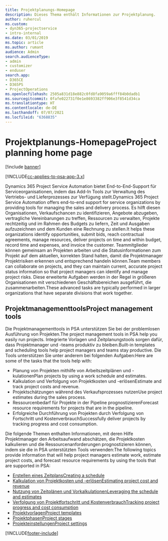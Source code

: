 ```yaml
---
title: Projektplanungs-Homepage
description: Dieses Thema enthält Informationen zur Projektplanung.
author: ruhercul
ms.custom:
- dyn365-projectservice
- intro-internal
ms.date: 03/01/2019
ms.topic: article
ms.author: rumant
audience: Admin
search.audienceType:
- admin
- customizer
- enduser
search.app:
- D365CE
- D365PS
- ProjectOperations
ms.openlocfilehash: 2505a831d18e882c0fd8fa9059a6fff84b0dadb1
ms.sourcegitcommit: 0fafe022731f0e1e8693382ff906e3f8541d34ca
ms.translationtype: HT
ms.contentlocale: de-DE
ms.lasthandoff: 07/07/2021
ms.locfileid: "6368835"
---
```

# <a name="project-planning-home-page"></a><span data-ttu-id="ebe8e-103">Projektplanungs-Homepage</span><span class="sxs-lookup"><span data-stu-id="ebe8e-103">Project planning home page</span></span>

[!include [banner](../includes/psa-now-project-operations.md)]

[!INCLUDE[cc-applies-to-psa-app-3.x](../includes/cc-applies-to-psa-app-3x.md)]

<span data-ttu-id="ebe8e-104">Dynamics 365 Project Service Automation bietet End-to-End-Support für Serviceorganisationen, indem das Add-In Tools zur Verwaltung des Vertriebs- und Lieferprozesses zur Verfügung stellt.</span><span class="sxs-lookup"><span data-stu-id="ebe8e-104">Dynamics 365 Project Service Automation offers end-to-end support for service organizations by providing tools for managing the sales and delivery process.</span></span> <span data-ttu-id="ebe8e-105">Es hilft diesen Organisationen, Verkaufschancen zu identifizieren, Angebote abzugeben, vertragliche Vereinbarungen zu treffen, Ressourcen zu verwalten, Projekte rechtzeitig und im Rahmen des Budgets zu liefern, Zeit und Ausgaben aufzuzeichnen und dem Kunden eine Rechnung zu stellen.</span><span class="sxs-lookup"><span data-stu-id="ebe8e-105">It helps these organizations identify opportunities, submit bids, reach contractual agreements, manage resources, deliver projects on time and within budget, record time and expenses, and invoice the customer.</span></span> <span data-ttu-id="ebe8e-106">Teammitglieder können gemeinsam an Projekten arbeiten und die Statusinformationen zum Projekt auf dem aktuellen, korrekten Stand halten, damit die Projektmanager Projektrisiken erkennen und entsprechend handeln können.</span><span class="sxs-lookup"><span data-stu-id="ebe8e-106">Team members can collaborate on projects, and they can maintain current, accurate project status information so that project managers can identify and manage project risks.</span></span> <span data-ttu-id="ebe8e-107">Diese erweiterte Aufgaben werden in der Regel in größeren Organisationen mit verschiedenen Geschäftsbereichen ausgeführt, die zusammenarbeiten.</span><span class="sxs-lookup"><span data-stu-id="ebe8e-107">These advanced tasks are typically performed in larger organizations that have separate divisions that work together.</span></span>

## <a name="project-management-tools"></a><span data-ttu-id="ebe8e-108">Projektmanagementtools</span><span class="sxs-lookup"><span data-stu-id="ebe8e-108">Project management tools</span></span>

<span data-ttu-id="ebe8e-109">Die Projektmanagementtools in PSA unterstützen Sie bei der problemlosen Ausführung von Projekten.</span><span class="sxs-lookup"><span data-stu-id="ebe8e-109">The project management tools in PSA help you easily run projects.</span></span> <span data-ttu-id="ebe8e-110">Integrierte Vorlagen und Zeitplanungstools sorgen dafür, dass Projektmanager und -teams produktiv zu bleiben.</span><span class="sxs-lookup"><span data-stu-id="ebe8e-110">Built-in templates and scheduling tools help project managers and teams stay productive.</span></span> <span data-ttu-id="ebe8e-111">Die Tools unterstützen Sie unter anderem bei folgenden Aufgaben:</span><span class="sxs-lookup"><span data-stu-id="ebe8e-111">Here are some of the tasks that the tools help with:</span></span>

- <span data-ttu-id="ebe8e-112">Planung von Projekten mithilfe von Arbeitszeitplänen und -kulationen</span><span class="sxs-lookup"><span data-stu-id="ebe8e-112">Plan projects by using a work schedule and estimates.</span></span>
- <span data-ttu-id="ebe8e-113">Kalkulation und Verfolgung von Projektkosten und -erlösen</span><span class="sxs-lookup"><span data-stu-id="ebe8e-113">Estimate and track project costs and revenue.</span></span>
- <span data-ttu-id="ebe8e-114">Projektschätzungen während des Verkaufsprozesses nutzen</span><span class="sxs-lookup"><span data-stu-id="ebe8e-114">Use project estimates during the sales process.</span></span>
- <span data-ttu-id="ebe8e-115">Ressourcenbedarf für Projekte in der Pipeline prognostizieren</span><span class="sxs-lookup"><span data-stu-id="ebe8e-115">Forecast resource requirements for projects that are in the pipeline.</span></span>
- <span data-ttu-id="ebe8e-116">Erfolgreiche Durchführung von Projekten durch Verfolgung von Fortschritt und Kostenverbrauch</span><span class="sxs-lookup"><span data-stu-id="ebe8e-116">Successfully deliver projects by tracking progress and cost consumption.</span></span>

<span data-ttu-id="ebe8e-117">Die folgende Themen enthalten Informationen, mit deren Hilfe Projektmanager den Arbeitsaufwand abschätzen, die Projektkosten kalkulieren und die Ressourcenanforderungen prognostizieren können, indem sie die in PSA unterstützten Tools verwenden:</span><span class="sxs-lookup"><span data-stu-id="ebe8e-117">The following topics provide information that will help project managers estimate work, estimate project costs, and forecast resource requirements by using the tools that are supported in PSA:</span></span>

- [<span data-ttu-id="ebe8e-118">Erstellen eines Zeitplans</span><span class="sxs-lookup"><span data-stu-id="ebe8e-118">Creating a schedule</span></span>](project-creating.md)
- [<span data-ttu-id="ebe8e-119">Kalkulation von Projektkosten und -erlösen</span><span class="sxs-lookup"><span data-stu-id="ebe8e-119">Estimating project cost and revenue</span></span>](project-estimating.md)
- [<span data-ttu-id="ebe8e-120">Nutzung von Zeitplänen und Vorkalkulationen</span><span class="sxs-lookup"><span data-stu-id="ebe8e-120">Leveraging the schedule and estimates</span></span>](project-leveraging.md)
- [<span data-ttu-id="ebe8e-121">Verfolgung von Projektfortschritt und Kostenverbrauch</span><span class="sxs-lookup"><span data-stu-id="ebe8e-121">Tracking project progress and cost consumption</span></span>](project-tracking.md)
- [<span data-ttu-id="ebe8e-122">Projektvorlagen</span><span class="sxs-lookup"><span data-stu-id="ebe8e-122">Project templates</span></span>](project-templates.md)
- [<span data-ttu-id="ebe8e-123">Projektphasen</span><span class="sxs-lookup"><span data-stu-id="ebe8e-123">Project stages</span></span>](project-stages.md)
- [<span data-ttu-id="ebe8e-124">Projekteinstellungen</span><span class="sxs-lookup"><span data-stu-id="ebe8e-124">Project settings</span></span>](project-settings.md)


[!INCLUDE[footer-include](../includes/footer-banner.md)]